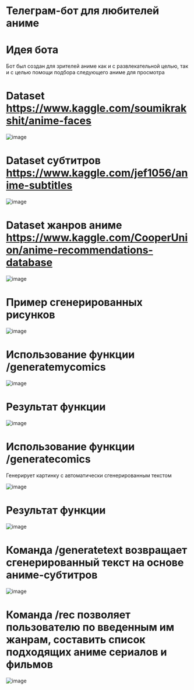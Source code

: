 # Телеграм-бот для любителей аниме
# Идея бота
Бот был создан для зрителей аниме как и с развлекательной целью, так и с целью помощи подбора следующего аниме для просмотра

# Dataset https://www.kaggle.com/soumikrakshit/anime-faces
![image](https://user-images.githubusercontent.com/46604662/114591250-6050d300-9c92-11eb-8307-fee588a04a37.png)
# Dataset субтитров https://www.kaggle.com/jef1056/anime-subtitles
![image](https://user-images.githubusercontent.com/70627048/120656688-8160c380-c48c-11eb-81af-182abbb2cb96.png)
# Dataset жанров аниме https://www.kaggle.com/CooperUnion/anime-recommendations-database
![image](https://user-images.githubusercontent.com/70627048/120656853-a48b7300-c48c-11eb-923f-7b42cf792b39.png)

# Пример сгенерированных рисунков 

![image](https://user-images.githubusercontent.com/70627048/118808529-48342b00-b8b2-11eb-9216-da9b45343b01.png)
# Использование функции /generatemycomics
![image](https://user-images.githubusercontent.com/70627048/120655307-37c3a900-c48b-11eb-9bdb-e9ca3c3c39cf.png)
# Результат функции
![image](https://user-images.githubusercontent.com/70627048/120655344-43af6b00-c48b-11eb-94dc-bc4bdc4d4cea.png)
# Использование функции /generatecomics
Генерирует картинку с автоматически сгенерированным текстом

![image](https://user-images.githubusercontent.com/70627048/120655552-778a9080-c48b-11eb-8dc8-cb161bdc5678.png)
# Результат функции
![image](https://user-images.githubusercontent.com/70627048/120655595-81ac8f00-c48b-11eb-882d-f70acb293414.png)
# Команда /generatetext возвращает сгенерированный текст на основе аниме-субтитров
![image](https://user-images.githubusercontent.com/70627048/120656113-026b8b00-c48c-11eb-9d5b-462106cc48e6.png)
# Команда /rec позволяет пользователю по введенным им жанрам, составить список подходящих аниме сериалов и фильмов
![image](https://user-images.githubusercontent.com/70627048/120656424-46f72680-c48c-11eb-9502-9b2989db2cf6.png)

